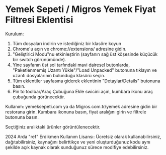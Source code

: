 # Yemek Sepeti / Migros Yemek Fiyat Filtresi Eklentisi


Kurulum:
1. Tüm dosyaları indirin ve istediğiniz bir klasöre koyun
2. Chrome'u açın ve chrome://extensions/ adresine gidin.
3. "Geliştirici Modu"nu etkinleştirin (sayfanın sağ üst köşesinde küçücük bir switch görünümünde).
4. Yine sayfanın üst sol tarfındaki mavi dairesel butonlarda, "Paketlenmemiş Uzantı Yükle"/"Load Unpacked" butonuna tıklayın ve uzantı dosyalarının bulunduğu klasörü seçin.
5. Tüm eklentiler sayfasına giderek eklentinin "Detaylar/Details" butonuna basın.
6. Pin to toolbar/Araç Çubuğuna Ekle swicini açın, kumbara ikonu araç çubuğunda görünecektir.


Kullanım:
yemeksepeti.com ya da Migros.com.tr/yemek adresine gidin bir restorana girin.
Kumbara ikonuna basın, fiyat aralığını girin ve filtrele butonuna basın.

Seçtiğiniz aralıktaki ürünler görüntülenecektir.

2024 Arda "ref" Erdikmen
Kullanım Lisansı: Ücretsiz olarak kullanabilirsiniz, dağıtabilirsiniz, kaynağını belirttikçe ve yeni oluşturduğunuz kodu aynı şekilde açık kaynak olarak sunduğunuz sürece modifiye edebilirsiniz. 
